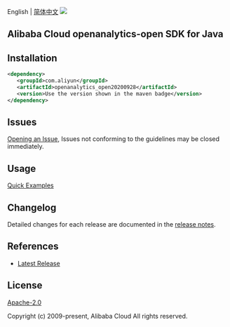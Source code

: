 English | [简体中文](README-CN.md)
![](https://aliyunsdk-pages.alicdn.com/icons/AlibabaCloud.svg)

## Alibaba Cloud openanalytics-open SDK for Java

## Installation

```xml
<dependency>
   <groupId>com.aliyun</groupId>
   <artifactId>openanalytics_open20200928</artifactId>
   <version>Use the version shown in the maven badge</version>
</dependency>
```

## Issues
[Opening an Issue](https://github.com/aliyun/alibabacloud-java-sdk/issues/new), Issues not conforming to the guidelines may be closed immediately.

## Usage
[Quick Examples](https://github.com/aliyun/alibabacloud-java-sdk/blob/master/docs/0-Examples-EN.md#quick-examples)

## Changelog
Detailed changes for each release are documented in the [release notes](./ChangeLog.txt).

## References
* [Latest Release](https://github.com/aliyun/alibabacloud-java-sdk/)

## License
[Apache-2.0](http://www.apache.org/licenses/LICENSE-2.0)

Copyright (c) 2009-present, Alibaba Cloud All rights reserved.